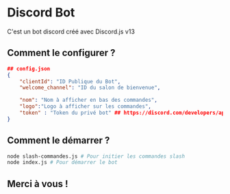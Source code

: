 # Discord Bot

C'est un bot discord créé avec Discord.js v13

## Comment le configurer ?

```json
## config.json
{
    "clientId": "ID Publique du Bot",
    "welcome_channel": "ID du salon de bienvenue",

    "nom": "Nom à afficher en bas des commandes",
    "logo":"Logo à afficher sur les commandes",
    "token" : "Token du privé bot" ## https://discord.com/developers/applications/
}
```

## Comment le démarrer ?
```bash
node slash-commandes.js # Pour initier les commandes slash
node index.js # Pour démarrer le bot
```

## Merci à vous !
